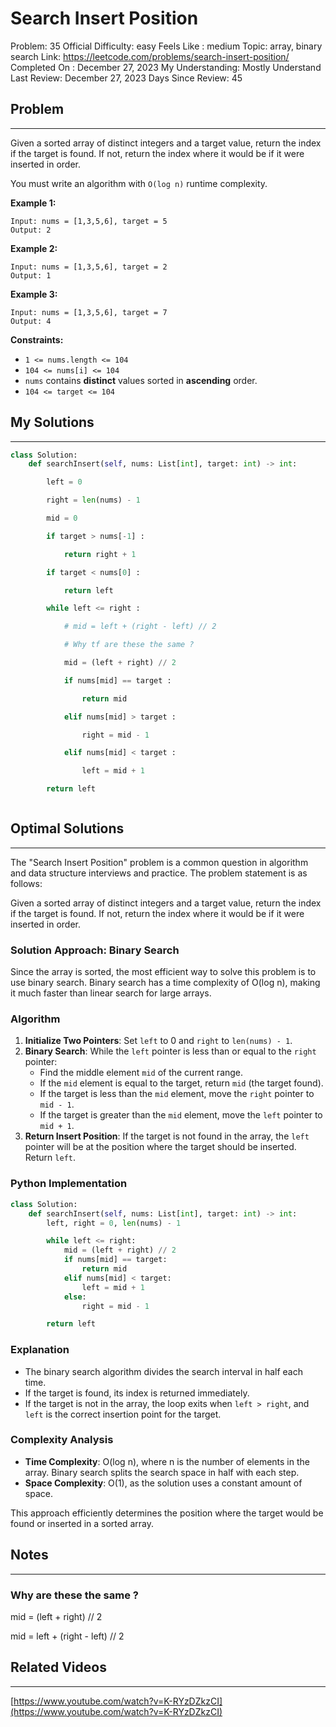 # Search Insert Position

Problem: 35
Official Difficulty: easy
Feels Like : medium
Topic: array, binary search
Link: https://leetcode.com/problems/search-insert-position/
Completed On : December 27, 2023
My Understanding: Mostly Understand
Last Review: December 27, 2023
Days Since Review: 45

## Problem

---

Given a sorted array of distinct integers and a target value, return 
the index if the target is found. If not, return the index where it 
would be if it were inserted in order.

You must write an algorithm with `O(log n)` runtime complexity.

**Example 1:**

```
Input: nums = [1,3,5,6], target = 5
Output: 2
```

**Example 2:**

```
Input: nums = [1,3,5,6], target = 2
Output: 1
```

**Example 3:**

```
Input: nums = [1,3,5,6], target = 7
Output: 4
```

**Constraints:**

- `1 <= nums.length <= 104`
- `104 <= nums[i] <= 104`
- `nums` contains **distinct** values sorted in **ascending** order.
- `104 <= target <= 104`

## My Solutions

---

```python
class Solution:
    def searchInsert(self, nums: List[int], target: int) -> int:

        left = 0 

        right = len(nums) - 1

        mid = 0

        if target > nums[-1] : 

            return right + 1

        if target < nums[0] :

            return left

        while left <= right : 

            # mid = left + (right - left) // 2

            # Why tf are these the same ? 

            mid = (left + right) // 2

            if nums[mid] == target : 

                return mid

            elif nums[mid] > target : 

                right = mid - 1

            elif nums[mid] < target : 

                left = mid + 1

        return left
```

```python

```

## Optimal Solutions

---

The "Search Insert Position" problem is a common question in algorithm and data structure interviews and practice. The problem statement is as follows:

Given a sorted array of distinct integers and a target value, return the index if the target is found. If not, return the index where it would be if it were inserted in order.

### Solution Approach: Binary Search

Since the array is sorted, the most efficient way to solve this problem is to use binary search. Binary search has a time complexity of O(log n), making it much faster than linear search for large arrays.

### Algorithm

1. **Initialize Two Pointers**: Set `left` to 0 and `right` to `len(nums) - 1`.
2. **Binary Search**: While the `left` pointer is less than or equal to the `right` pointer:
    - Find the middle element `mid` of the current range.
    - If the `mid` element is equal to the target, return `mid` (the target found).
    - If the target is less than the `mid` element, move the `right` pointer to `mid - 1`.
    - If the target is greater than the `mid` element, move the `left` pointer to `mid + 1`.
3. **Return Insert Position**: If the target is not found in the array, the `left` pointer will be at the position where the target should be inserted. Return `left`.

### Python Implementation

```python
class Solution:
    def searchInsert(self, nums: List[int], target: int) -> int:
        left, right = 0, len(nums) - 1

        while left <= right:
            mid = (left + right) // 2
            if nums[mid] == target:
                return mid
            elif nums[mid] < target:
                left = mid + 1
            else:
                right = mid - 1

        return left

```

### Explanation

- The binary search algorithm divides the search interval in half each time.
- If the target is found, its index is returned immediately.
- If the target is not in the array, the loop exits when `left > right`, and `left` is the correct insertion point for the target.

### Complexity Analysis

- **Time Complexity**: O(log n), where n is the number of elements in the array. Binary search splits the search space in half with each step.
- **Space Complexity**: O(1), as the solution uses a constant amount of space.

This approach efficiently determines the position where the target would be found or inserted in a sorted array.

## Notes

---

### Why are these the same ?

mid = (left + right) // 2

mid = left + (right - left) // 2

## Related Videos

---

[https://www.youtube.com/watch?v=K-RYzDZkzCI](https://www.youtube.com/watch?v=K-RYzDZkzCI)